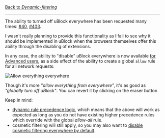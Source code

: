 [Back to _Dynamic-filtering_](https://github.com/gorhill/uBlock/wiki/Dynamic-filtering)

***

The ability to turned off uBlock everywhere has been requested many times: [#40](https://github.com/gorhill/uBlock/issues/40), [#403](https://github.com/gorhill/uBlock/issues/403).

I wasn't really planning to provide this functionality as I fail to see why it should be implemented in uBlock when the browsers themselves offer this ability through the disabling of extensions.

In any case, the ability to "disable" uBlock everywhere is now available [for Advanced users](https://github.com/gorhill/uBlock/wiki/Advanced-user-features), as a side effect of the ability to create a global `allow` rule for all network requests:

![Allow everything everywhere](https://user-images.githubusercontent.com/886325/42134019-c298f4ba-7d33-11e8-8bba-f8f20aae8034.png)

Though it's more _"allow everything from everywhere"_, it's as good as _"globally turn off uBlock"_. You can revert it by clicking on the eraser button.

Keep in mind:
 - [dynamic rule precedence logic](https://github.com/gorhill/uBlock/wiki/Dynamic-filtering:-precedence), which means that the above will work as expected as long as you do not have existing higher precedence rules which override with the global _allow-all_ rule.
 - cosmetic filtering will still apply, so you may also want to [disable cosmetic filtering everywhere by default](https://github.com/gorhill/uBlock/wiki/Per-site-switches#no-cosmetic-filtering).